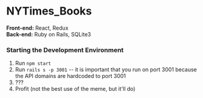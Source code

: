 # NYTimes_Books

**Front-end:** React, Redux\
**Back-end:** Ruby on Rails, SQLite3

### Starting the Development Environment
1. Run `npm start`
2. Run `rails s -p 3001` -- it is important that you run on port 3001 because the API domains are hardcoded to port 3001
3. ???
4. Profit (not the best use of the meme, but it'll do)